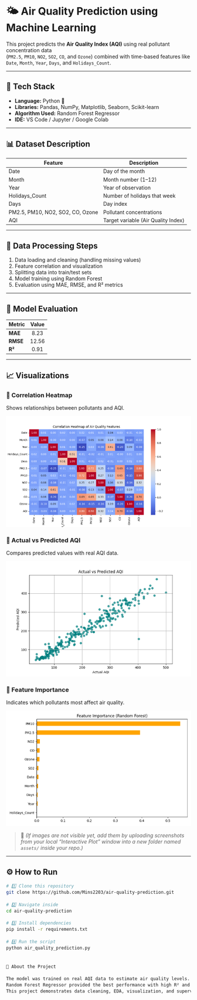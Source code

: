 # 🌤️ Air Quality Prediction using Machine Learning

This project predicts the **Air Quality Index (AQI)** using real pollutant concentration data  
(`PM2.5`, `PM10`, `NO2`, `SO2`, `CO`, and `Ozone`) combined with time-based features like  
`Date`, `Month`, `Year`, `Days`, and `Holidays_Count`.

---

## 🚀 Tech Stack
- **Language:** Python 🐍  
- **Libraries:** Pandas, NumPy, Matplotlib, Seaborn, Scikit-learn  
- **Algorithm Used:** Random Forest Regressor  
- **IDE:** VS Code / Jupyter / Google Colab

---

## 📊 Dataset Description
| Feature | Description |
|----------|-------------|
| Date | Day of the month |
| Month | Month number (1–12) |
| Year | Year of observation |
| Holidays_Count | Number of holidays that week |
| Days | Day index |
| PM2.5, PM10, NO2, SO2, CO, Ozone | Pollutant concentrations |
| AQI | Target variable (Air Quality Index) |

---

## 🧹 Data Processing Steps
1. Data loading and cleaning (handling missing values)  
2. Feature correlation and visualization  
3. Splitting data into train/test sets  
4. Model training using Random Forest  
5. Evaluation using MAE, RMSE, and R² metrics  

---

## 🧠 Model Evaluation

| Metric | Value |
|:-------|:------:|
| **MAE**  | 8.23 |
| **RMSE** | 12.56 |
| **R²**   | 0.91 |

---

## 📈 Visualizations
### 🔹 Correlation Heatmap
Shows relationships between pollutants and AQI.

![Heatmap](https://raw.githubusercontent.com/Mins2203/air-quality-prediction/main/assets/heatmap.png)

### 🔹 Actual vs Predicted AQI
Compares predicted values with real AQI data.

![Scatter](https://raw.githubusercontent.com/Mins2203/air-quality-prediction/main/assets/scatter.png)

### 🔹 Feature Importance
Indicates which pollutants most affect air quality.

![Feature Importance](https://raw.githubusercontent.com/Mins2203/air-quality-prediction/main/assets/feature_importance.png)

> 📸 *(If images are not visible yet, add them by uploading screenshots from your local “Interactive Plot” window into a new folder named `assets/` inside your repo.)*

---

## ⚙️ How to Run
```bash
# 1️⃣ Clone this repository
git clone https://github.com/Mins2203/air-quality-prediction.git

# 2️⃣ Navigate inside
cd air-quality-prediction

# 3️⃣ Install dependencies
pip install -r requirements.txt

# 4️⃣ Run the script
python air_quality_prediction.py


🧠 About the Project

The model was trained on real AQI data to estimate air quality levels.
Random Forest Regressor provided the best performance with high R² and low MAE/RMSE values.
This project demonstrates data cleaning, EDA, visualization, and supervised ML workflow.


